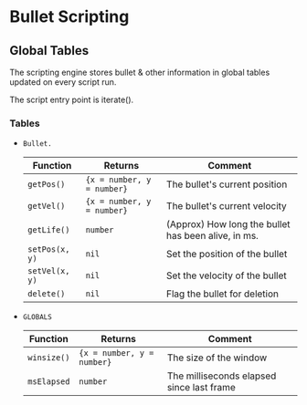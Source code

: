 # Bullet Scripting

## Global Tables

The scripting engine stores bullet & other information in global tables
updated on every script run.

The script entry point is iterate().

### Tables

* `Bullet.`

    | Function | Returns | Comment |
    |----------|---------|---------|
    | `getPos()`  | `{x = number, y = number}` | The bullet's current position |
    | `getVel()` | `{x = number, y = number}` | The bullet's current velocity |
    | `getLife()` | `number` | (Approx) How long the bullet has been alive, in ms. |
    | `setPos(x, y)` | `nil` | Set the position of the bullet |
    | `setVel(x, y)` | `nil` | Set the velocity of the bullet |
    | `delete()` | `nil` | Flag the bullet for deletion |

* `GLOBALS`

    | Function | Returns | Comment |
    |----------|---------|---------|
    | `winsize()`  | `{x = number, y = number}` | The size of the window |
    | `msElapsed` | `number` | The milliseconds elapsed since last frame